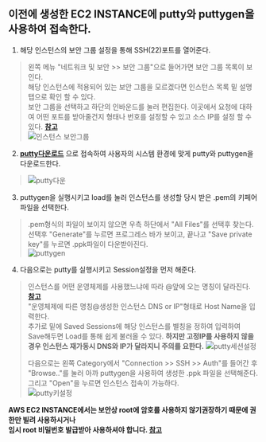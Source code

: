 ## 이전에 생성한 EC2 INSTANCE에 putty와 puttygen을 사용하여 접속한다.

1. 해당 인스턴스의 보안 그룹 설정을 통해 SSH(22)포트를 열어준다.   
> 왼쪽 메뉴 "네트워크 및 보안 >> 보안 그룹"으로 들어가면 보안 그룹 목록이 보인다.   
> 해당 인스턴스에 적용되어 있는 보안 그룹을 모르겠다면 인스턴스 목록 밑 설명탭으로 확인 할 수 있다.   
> 보안 그룹을 선택하고 하단의 인바운드를 눌러 편집한다.
> 이곳에서 요청에 대하여 어떤 포트를 받아줄건지 형태나 번호를 설정할 수 있고 소스 IP를 설정 할 수 있다. **[참고](https://docs.aws.amazon.com/ko_kr/AWSEC2/latest/UserGuide/ec2-security-groups.html)**     
> ![인스턴스 보안그룹](https://user-images.githubusercontent.com/28284285/70761447-9de8d780-1d90-11ea-86e3-e9112b577521.PNG)      
> 

2. **[putty다운로드](https://www.putty.org/)** 으로 접속하여 사용자의 시스템 환경에 맞게 putty와 puttygen을 다운로드한다.     
> ![putty다운](https://user-images.githubusercontent.com/28284285/70760656-b0addd00-1d8d-11ea-9da7-4a36129d419b.PNG)    
> 

3. puttygen을 실행시키고 load를 눌러 인스턴스를 생성할 당시 받은 .pem의 키페어 파일을 선택한다.  
> .pem형식의 파일이 보이지 않으면 우측 하단에서 "All Files"를 선택후 찾는다.   
> 선택후 "Generate"를 누르면 프로그레스 바가 보이고, 끝나고 "Save private key"를 누르면 .ppk파일이 다운받아진다.   
> ![puttygen](https://user-images.githubusercontent.com/28284285/70760657-b1467380-1d8d-11ea-8a86-ec189f3059d0.PNG)   
> 

4. 다음으로는 putty를 실행시키고 Session설정을 먼저 해준다.
> 인스턴스를 어떤 운영체제를 사용했느냐에 따라 @앞에 오는 명칭이 달라진다. **[참고](https://docs.aws.amazon.com/ko_kr/AWSEC2/latest/UserGuide/putty.html)**     
> "운영체제에 따른 명칭@생성한 인스턴스 DNS or IP"형태로 Host Name을 입력한다.   
> 추가로 밑에 Saved Sessions에 해당 인스턴스를 별칭을 정하여 입력하여 Save해두면 Load를 통해 쉽게 불러올 수 있다.
> **하지만 고정IP를 사용하지 않을경우 인스턴스 재가동시 DNS와 IP가 달라지니 주의를 요한다.**
> ![putty세션설정](https://user-images.githubusercontent.com/28284285/70760658-b1467380-1d8d-11ea-985b-89fe1b728b12.PNG)    
>   
> 다음으로는 왼쪽 Category에서  "Connection >> SSH >> Auth"를 들어간 후   
> "Browse.."를 눌러 아까 puttygen을 사용하여 생성한 .ppk 파일을 선택해준다.
> 그리고 "Open"을 누르면 인스턴스 접속이 가능하다.      
> ![putty키설정](https://user-images.githubusercontent.com/28284285/70760660-b1467380-1d8d-11ea-9e61-6191da9d8b6d.PNG)    
>    


**AWS EC2 INSTANCE에서는 보안상 root에 암호를 사용하지 않기권장하기 때문에 권한만 빌려 사용하시거나     
임시 root 비밀번호 발급받아 사용하셔야 합니다. [참고](https://aws.amazon.com/ko/premiumsupport/knowledge-center/set-change-root-linux/)**   


 



